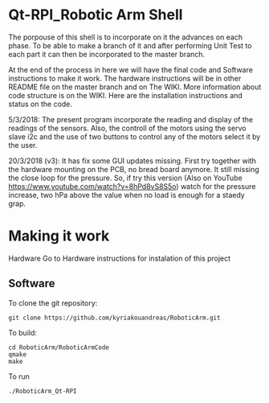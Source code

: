 # Qt-RPI_Robotic Arm Shell

The porpouse of this shell is to incorporate on it the advances on each phase. To be able to make a branch of it and 
after performing Unit Test to each part it can then be incorporated to the master branch. 

At the end of the process in here we will have the final code and Software instructions to make it 
work.
The hardware instructions will be in other README file on the master branch and on The WIKI. More information about code structure is on the WIKI. Here are the installation instructions and status on the code.

5/3/2018:
The present program incorporate the reading and display of the readings of the sensors. Also, the controll of the motors using the servo slave i2c and the use of two buttons to control any of the motors select it by the user.

20/3/2018 (v3):
It has fix some GUI updates missing. First try together with the hardware mounting on the PCB, no bread board anymore. It still missing the close loop for the pressure. So, if try this version (Also on YouTube https://www.youtube.com/watch?v=8hPd8vS8S5o) watch for the pressure increase, two hPa above the value when no load is enough for a staedy grap.


# Making it work

Hardware
Go to Hardware instructions for instalation of this project

Software
-----

To clone the git repository:

    git clone https://github.com/kyriakouandreas/RoboticArm.git  

To build:

    cd RoboticArm/RoboticArmCode
    qmake
    make

To run

    ./RoboticArm_Qt-RPI


